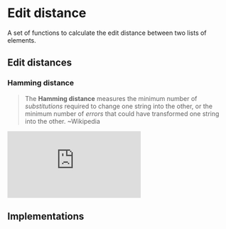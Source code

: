 Edit distance
===

A set of functions to calculate the edit distance between two lists of elements.

## Edit distances

### Hamming distance

> The **Hamming distance** measures the minimum number of *substitutions* required to change one string into the other, or the minimum number of *errors* that could have transformed one string into the other. ~Wikipedia

![equation](http://www.sciweavers.org/tex2img.php?eq=%20%5Csum_a%5Eb%20x%20&bc=White&fc=Black&im=gif&fs=12&ff=arev&edit=0)

## Implementations
